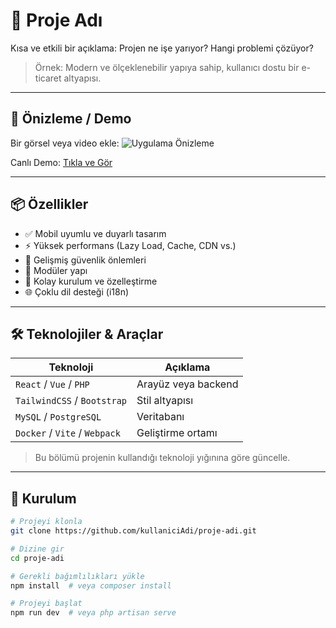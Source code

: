 # 🚀 Proje Adı

Kısa ve etkili bir açıklama: Projen ne işe yarıyor? Hangi problemi çözüyor?

> Örnek: Modern ve ölçeklenebilir yapıya sahip, kullanıcı dostu bir e-ticaret altyapısı.

---

## 📸 Önizleme / Demo

Bir görsel veya video ekle:
![Uygulama Önizleme](./screenshot.png)

Canlı Demo: [Tıkla ve Gör](https://ornek-site.com)

---

## 📦 Özellikler

- ✅ Mobil uyumlu ve duyarlı tasarım
- ⚡ Yüksek performans (Lazy Load, Cache, CDN vs.)
- 🔐 Gelişmiş güvenlik önlemleri
- 🧩 Modüler yapı
- 🔧 Kolay kurulum ve özelleştirme
- 🌐 Çoklu dil desteği (i18n)

---

## 🛠️ Teknolojiler & Araçlar

| Teknoloji | Açıklama |
|----------|----------|
| `React` / `Vue` / `PHP` | Arayüz veya backend |
| `TailwindCSS` / `Bootstrap` | Stil altyapısı |
| `MySQL` / `PostgreSQL` | Veritabanı |
| `Docker` / `Vite` / `Webpack` | Geliştirme ortamı |

> Bu bölümü projenin kullandığı teknoloji yığınına göre güncelle.

---

## 🚀 Kurulum

```bash
# Projeyi klonla
git clone https://github.com/kullaniciAdi/proje-adi.git

# Dizine gir
cd proje-adi

# Gerekli bağımlılıkları yükle
npm install  # veya composer install

# Projeyi başlat
npm run dev  # veya php artisan serve
